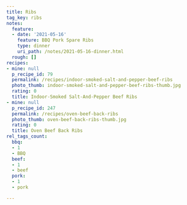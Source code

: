 ```yaml
---
title: Ribs
tag_key: ribs
notes:
  feature:
  - date: '2021-05-16'
    feature: BBQ Pork Spare Ribs
    type: dinner
    uri_path: /notes/2021-05-16-dinner.html
  rough: []
recipes:
- mine: null
  p_recipe_id: 79
  permalink: /recipes/indoor-smoked-salt-and-pepper-beef-ribs
  photo_thumb: indoor-smoked-salt-and-pepper-beef-ribs-thumb.jpg
  rating: 0
  title: Indoor-Smoked Salt-And-Pepper Beef Ribs
- mine: null
  p_recipe_id: 247
  permalink: /recipes/oven-beef-back-ribs
  photo_thumb: oven-beef-back-ribs-thumb.jpg
  rating: 0
  title: Oven Beef Back Ribs
rel_tags_count:
  bbq:
  - 1
  - BBQ
  beef:
  - 1
  - beef
  pork:
  - 1
  - pork

---
```

